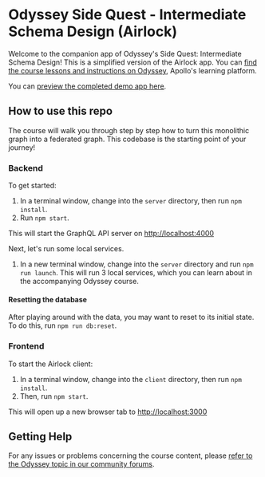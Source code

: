 # Odyssey Side Quest - Intermediate Schema Design (Airlock)

Welcome to the companion app of Odyssey's Side Quest: Intermediate Schema Design! This is a simplified version of the Airlock app. You can [find the course lessons and instructions on Odyssey](http://odyssey.apollographql.com/side-quest-intermediate-schema-design), Apollo's learning platform.

You can [preview the completed demo app here](https://odyssey-airlock.netlify.app/).

## How to use this repo

The course will walk you through step by step how to turn this monolithic graph into a federated graph. This codebase is the starting point of your journey!

### Backend

To get started:

1. In a terminal window, change into the `server` directory, then run `npm install`.
1. Run `npm start`.

This will start the GraphQL API server on [http://localhost:4000](http://localhost:4000)

Next, let's run some local services.

1. In a new terminal window, change into the `server` directory and run `npm run launch`. This will run 3 local services, which you can learn about in the accompanying Odyssey course.

#### Resetting the database

After playing around with the data, you may want to reset to its initial state. To do this, run `npm run db:reset`.

### Frontend

To start the Airlock client:

1. In a terminal window, change into the `client` directory, then run `npm install`.
1. Then, run `npm start`.

This will open up a new browser tab to [http://localhost:3000](http://localhost:3000)

## Getting Help

For any issues or problems concerning the course content, please [refer to the Odyssey topic in our community forums](https://community.apollographql.com/tags/c/help/6/odyssey).